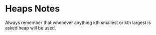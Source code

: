 # Heaps Notes
Always remember that whenever anything kth smallest or kth largest is asked heap will be used.
